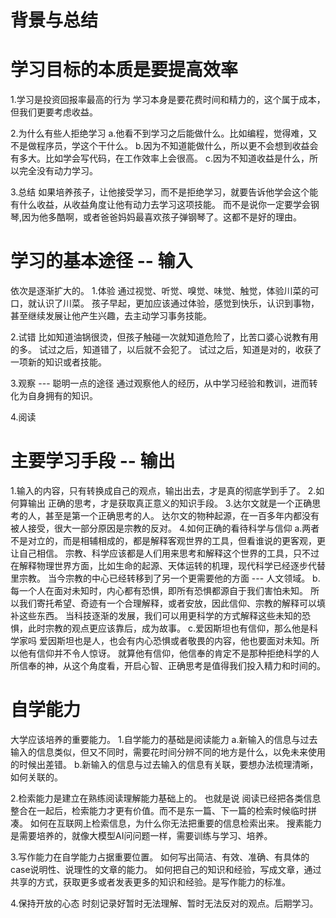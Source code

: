 # 背景与总结

# 学习目标的本质是要提高效率
1.学习是投资回报率最高的行为
学习本身是要花费时间和精力的，这个属于成本，但我们更要考虑收益。

2.为什么有些人拒绝学习
a.他看不到学习之后能做什么。比如编程，觉得难，又不是做程序员，学这个干什么。
b.因为不知道能做什么，所以更不会想到收益会有多大。比如学会写代码，在工作效率上会很高。
c.因为不知道收益是什么，所以完全没有动力学习。

3.总结
如果培养孩子，让他接受学习，而不是拒绝学习，就要告诉他学会这个能有什么收益，从收益角度让他有动力去学习这项技能。
而不是说你一定要学会钢琴,因为他多酷啊，或者爸爸妈妈最喜欢孩子弹钢琴了。这都不是好的理由。

# 学习的基本途径 -- 输入
依次是逐渐扩大的。
1.体验
通过视觉、听觉、嗅觉、味觉、触觉，体验川菜的可口，就认识了川菜。
孩子早起，更加应该通过体验，感觉到快乐，认识到事物，甚至继续发展让他产生兴趣，去主动学习事务技能。

2.试错
比如知道油锅很烫，但孩子触碰一次就知道危险了，比苦口婆心说教有用的多。
试过之后，知道错了，以后就不会犯了。
试过之后，知道是对的，收获了一项新的知识或者技能。

3.观察 --- 聪明一点的途径
通过观察他人的经历，从中学习经验和教训，进而转化为自身拥有的知识。

4.阅读

# 主要学习手段 -- 输出
1.输入的内容，只有转换成自己的观点，输出出去，才是真的彻底学到手了。
2.如何算输出
正确的思考，才是获取真正意义的知识手段。
3.达尔文就是一个正确思考的人，甚至是第一个正确思考的人。
达尔文的物种起源，在一百多年内都没有被人接受，很大一部分原因是宗教的反对。
4.如何正确的看待科学与信仰
a.两者不是对立的，而是相辅相成的，都是解释客观世界的工具，但看谁说的更客观，更让自己相信。
宗教、科学应该都是人们用来思考和解释这个世界的工具，只不过在解释物理世界方面，比如生命的起源、天体运转的机理，现代科学已经逐步代替里宗教。
当今宗教的中心已经转移到了另一个更需要他的方面 --- 人文领域。
b.每一个人在面对未知时，内心都有恐惧，即所有恐惧都源自于我们害怕未知。
所以我们寄托希望、奇迹有一个合理解释，或者安放，因此信仰、宗教的解释可以填补这些东西。
当科技逐渐的发展，我们可以用更科学的方式解释这些未知的恐惧，此时宗教的观点更应该靠后，成为故事。
c.爱因斯坦也有信仰，那么他是科学家吗
爱因斯坦也是人，也会有内心恐惧或者敬畏的内容，他也要面对未知。所以他有信仰并不令人惊讶。
就算他有信仰，他信奉的肯定不是那种拒绝科学的人所信奉的神，从这个角度看，开启心智、正确思考是值得我们投入精力和时间的。

# 自学能力
大学应该培养的重要能力。
1.自学能力的基础是阅读能力
a.新输入的信息与过去输入的信息类似，但又不同时，需要花时间分辨不同的地方是什么，以免未来使用的时候出差错。
b.新输入的信息与过去输入的信息有关联，要想办法梳理清晰，如何关联的。

2.检索能力是建立在熟练阅读理解能力基础上的。
也就是说 阅读已经把各类信息整合在一起后，检索能力才更有价值。而不是东一篇、下一篇的检索时候临时拼凑。
如何在互联网上检索信息，为什么你无法把重要的信息检索出来。
搜素能力是需要培养的，就像大模型AI问问题一样，需要训练与学习、培养。

3.写作能力在自学能力占据重要位置。
如何写出简洁、有效、准确、有具体的case说明性、说理性的文章的能力。
如何把自己的知识和经验，写成文章，通过共享的方式，获取更多或者发表更多的知识和经验。是写作能力的标准。

4.保持开放的心态
时刻记录好暂时无法理解、暂时无法反对的观点。后期学习。



